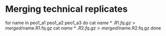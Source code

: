 # Merging technical replicates 

for name in peo1_a1 peo1_a2 peo1_a3
do
cat $name*.R1.fq.gz > merged/$name.R1.fq.gz
cat $name*.R2.fq.gz > merged/$name.R2.fq.gz
done

